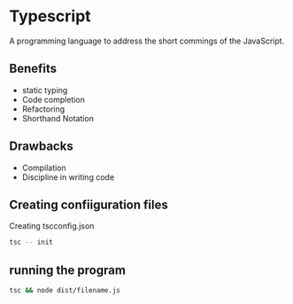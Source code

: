# Typescript
A programming language to address the short commings of the JavaScript.

## Benefits
- static typing
- Code completion
- Refactoring
- Shorthand Notation

## Drawbacks
- Compilation
- Discipline in writing code

## Creating confiiguration files
Creating tscconfig.json
``` bash
tsc -- init
```

## running the program
``` bash
tsc && node dist/filename.js
```

